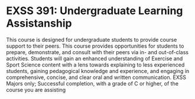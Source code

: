 # EXSS 391: Undergraduate Learning Assistanship

This course is designed for undergraduate students to provide course support to their peers. This course provides opportunities for students to prepare, demonstrate, and consult with their peers via in- and out-of-class activities. Students will gain an enhanced understanding of Exercise and Sport Science content with a lens towards explaining to less experienced students, gaining pedagogical knowledge and experience, and engaging in comprehensive, concise, and clear oral and written communication. EXSS Majors only; Successful completion, with a grade of C or higher, of the course you are assisting